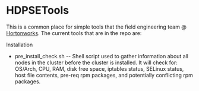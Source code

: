 HDPSETools
==========

This is a common place for simple tools that the field engineering team @ [Hortonworks](http://hortonworks.com).  The current tools that are in the repo are:

Installation
 - pre\_install\_check.sh -- Shell script used to gather information about all nodes in the cluster before the cluster is installed.  It will check for: OS/Arch, CPU, RAM, disk free space, iptables status, SELinux status, host file contents, pre-req rpm packages, and potentially conflicting rpm packages.
